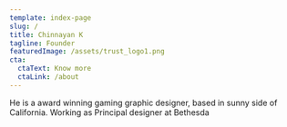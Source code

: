 ```yaml
---
template: index-page
slug: /
title: Chinnayan K
tagline: Founder
featuredImage: /assets/trust_logo1.png
cta:
  ctaText: Know more
  ctaLink: /about
---
```


He is a award winning gaming graphic designer, based in sunny side of California. Working as Principal designer at Bethesda
